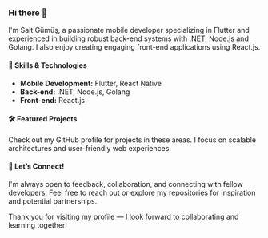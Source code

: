 ### Hi there 👋

I'm Sait Gümüş, a passionate mobile developer specializing in Flutter and experienced in building robust back-end systems with .NET, Node.js and Golang. I also enjoy creating engaging front-end applications using React.js.

#### 🚀 Skills & Technologies
- **Mobile Development:** Flutter, React Native
- **Back-end:** .NET, Node.js, Golang
- **Front-end:** React.js

#### 🛠️ Featured Projects
Check out my GitHub profile for projects in these areas. I focus on scalable architectures and user-friendly web experiences.

#### 💬 Let’s Connect!
I'm always open to feedback, collaboration, and connecting with fellow developers. Feel free to reach out or explore my repositories for inspiration and potential partnerships.

Thank you for visiting my profile — I look forward to collaborating and learning together!
